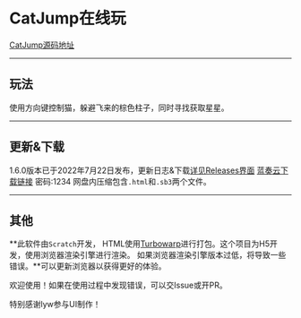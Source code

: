 # CatJump在线玩

[CatJump源码地址](https://github.com/wlx321/catjump)

***

## 玩法

使用方向键控制猫，躲避飞来的棕色柱子，同时寻找获取星星。

***

## 更新&下载

1.6.0版本已于2022年7月22日发布，更新日志&下载[详见Releases界面](https://github.com/wlx321/CatJump/releases) [蓝奏云下载链接](https://wws.lanzouq.com/ixWlY088278j) 密码:1234 网盘内压缩包含`.html`和`.sb3`两个文件。

***

## 其他

**此软件由`Scratch`开发， HTML使用[Turbowarp](https://packager.turbowarp.org)进行打包。这个项目为H5开发，使用浏览器渲染引擎进行渲染。 如果浏览器渲染引擎版本过低，将导致一些错误。**可以更新浏览器以获得更好的体验。

欢迎使用！如果在使用过程中发现错误，可以交Issue或开PR。

特别感谢lyw参与UI制作！
